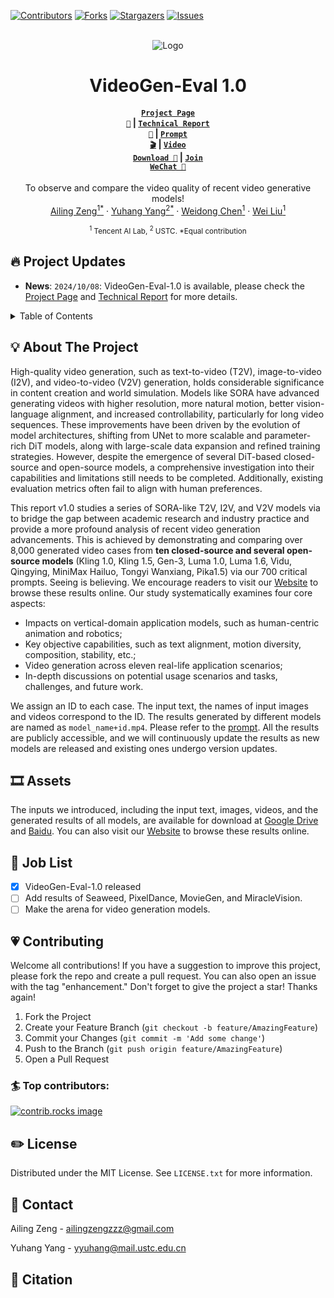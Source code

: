 <!-- Improved compatibility of back to top link: See: https://github.com/othneildrew/Best-README-Template/pull/73 -->
<a id="readme-top"></a>

[![Contributors][contributors-shield]][contributors-url]
[![Forks][forks-shield]][forks-url]
[![Stargazers][stars-shield]][stars-url]
[![Issues][issues-shield]][issues-url]


<br />
<div align="center">
  <img src="docs/teaser/teaser.png" alt="Logo">

  <h1 align="center">VideoGen-Eval 1.0</h1>
  
#### [<code>Project Page 🚀</code>](https://ailab-cvc.github.io/VideoGen-Eval/) | [<code>Technical Report 📝</code>](http://arxiv.org/abs/2410.05227)  | [<code>Prompt 🎬</code>](https://ailab-cvc.github.io/VideoGen-Eval/specifc_model/prompt.html)  | [<code>Video Download 🤩</code>](https://drive.google.com/drive/folders/11WxQudsVgqI-ETXQB5PQjd7dzhz41-E0?usp=sharing) | [<code>Join WeChat 💬</code>](https://github.com/AILab-CVC/VideoGen-Eval/blob/main/docs/specifc_model/wechat.md)

  <p align="center">
    To observe and compare the video quality of recent video generative models!
    <br />
    <a href="https://ailingzeng.site/">Ailing Zeng<sup>1</sup><sup>*</sup></a>
    ·
    <a href="https://yyvhang.github.io/">Yuhang Yang<sup>2</sup><sup>*</sup></a>
    ·
    <a href="">Weidong Chen<sup>1</sup></a>
    ·
    <a href="https://scholar.google.com/citations?user=AjxoEpIAAAAJ&hl=en">Wei Liu<sup>1</sup></a>
    <br />
    <p> <sub><sup>1</sup> Tencent AI Lab, <sup>2</sup> USTC. *Equal contribution</sub></p>
  </p>
</div>



## 🔥 Project Updates
-  **News**: ```2024/10/08```: VideoGen-Eval-1.0 is available, please check the [Project Page](https://ailab-cvc.github.io/VideoGen-Eval/) and [Technical Report]() for more details.

<!-- TABLE OF CONTENTS -->
<details>
  <summary>Table of Contents</summary>
  <ol>
    <li>
      <a href="#about-the-project">About The Project</a>
    </li>
    <li>
      <a href="#assets">Assets</a>
    </li>
    <li><a href="#job-list">Job List</a></li>
    <li><a href="#contributing">Contributing</a></li>
    <li><a href="#license">License</a></li>
    <li><a href="#contact">Contact</a></li>
    <li><a href="#citation">Citation</a></li>
  </ol>
</details>

## 💡 About The Project 
High-quality video generation, such as text-to-video (T2V), image-to-video (I2V), and video-to-video (V2V) generation, holds considerable significance in content creation and world simulation. Models like SORA have advanced generating videos with higher resolution, more natural motion, better vision-language alignment, and increased controllability, particularly for long video sequences. These improvements have been driven by the evolution of model architectures, shifting from UNet to more scalable and parameter-rich DiT models, along with large-scale data expansion and refined training strategies. However, despite the emergence of several DiT-based closed-source and open-source models, a comprehensive investigation into their capabilities and limitations still needs to be completed. Additionally, existing evaluation metrics often fail to align with human preferences.

This report v1.0 studies a series of SORA-like T2V, I2V, and V2V models via to bridge the gap between academic research and industry practice and provide a more profound analysis of recent video generation advancements. This is achieved by demonstrating and comparing over 8,000 generated video cases from **ten closed-source and several open-source models** (Kling 1.0, Kling 1.5, Gen-3, Luma 1.0, Luma 1.6, Vidu, Qingying, MiniMax Hailuo, Tongyi Wanxiang, Pika1.5) via our 700 critical prompts. Seeing is believing. We encourage readers to visit our [Website](https://ailab-cvc.github.io/VideoGen-Eval/) to browse these results online. Our study systematically examines four core aspects: 


* Impacts on vertical-domain application models, such as human-centric animation and robotics;
* Key objective capabilities, such as text alignment, motion diversity, composition, stability, etc.;
* Video generation across eleven real-life application scenarios;
* In-depth discussions on potential usage scenarios and tasks, challenges, and future work.


We assign an ID to each case. The input text, the names of input images and videos correspond to the ID. The results generated by different models are named as `model_name+id.mp4`. Please refer to the [prompt](https://ailab-cvc.github.io/VideoGen-Eval/specifc_model/prompt.html). All the results are publicly accessible, and we will continuously update the results as new models are released and existing ones undergo version updates. 

## 🎞️ Assets

The inputs we introduced, including the input text, images, videos, and the generated results of all models, are available for download at [Google Drive](https://drive.google.com/drive/folders/11WxQudsVgqI-ETXQB5PQjd7dzhz41-E0?usp=sharing) and [Baidu](https://pan.baidu.com/s/16nhiiKIYn3EPRMpefEoEqw?pwd=rgha). You can also visit our [Website](https://ailab-cvc.github.io/VideoGen-Eval/) to browse these results online.  

## 🦉 Job List

- [x] VideoGen-Eval-1.0 released 
- [ ] Add results of Seaweed, PixelDance, MovieGen, and MiracleVision.
- [ ] Make the arena for video generation models.

<!-- CONTRIBUTING -->
## 💗 Contributing
Welcome all contributions! If you have a suggestion to improve this project, please fork the repo and create a pull request. You can also open an issue with the tag "enhancement."
Don't forget to give the project a star! Thanks again!

1. Fork the Project
2. Create your Feature Branch (`git checkout -b feature/AmazingFeature`)
3. Commit your Changes (`git commit -m 'Add some change'`)
4. Push to the Branch (`git push origin feature/AmazingFeature`)
5. Open a Pull Request

### 🏄 Top contributors:

<a href="https://github.com/AILab-CVC/VideoGen-Eval/graphs/contributors">
  <img src="https://contrib.rocks/image?repo=AILab-CVC/VideoGen-Eval" alt="contrib.rocks image" />
</a>

<!-- LICENSE -->
## ✏️ License

Distributed under the MIT License. See `LICENSE.txt` for more information.

<!-- CONTACT -->
## 📢 Contact

Ailing Zeng - [ailingzengzzz@gmail.com](mailto:ailingzengzzz@gmail.com)

Yuhang Yang - [yyuhang@mail.ustc.edu.cn](mailto:yyuhang@mail.ustc.edu.cn)

## 💌 Citation

<!-- ```

``` -->



<!-- MARKDOWN LINKS & IMAGES -->
<!-- https://www.markdownguide.org/basic-syntax/#reference-style-links -->
[contributors-shield]: https://img.shields.io/github/contributors/AILab-CVC/VideoGen-Eval.svg?style=for-the-badge
[contributors-url]: https://github.com/AILab-CVC/VideoGen-Eval/graphs/contributors
[forks-shield]: https://img.shields.io/github/forks/AILab-CVC/VideoGen-Eval.svg?style=for-the-badge
[forks-url]: https://github.com/othneildrew/Best-README-Template/network/members
[stars-shield]: https://img.shields.io/github/stars/AILab-CVC/VideoGen-Eval.svg?style=for-the-badge
[stars-url]: https://github.com/AILab-CVC/VideoGen-Eval/stargazers
[issues-shield]: https://img.shields.io/github/issues/AILab-CVC/VideoGen-Eval.svg?style=for-the-badge
[issues-url]: https://github.com/AILab-CVC/VideoGen-Eval/issues
[product-screenshot]: images/screenshot.png
[Next.js]: https://img.shields.io/badge/next.js-000000?style=for-the-badge&logo=nextdotjs&logoColor=white
[Next-url]: https://nextjs.org/
[React.js]: https://img.shields.io/badge/React-20232A?style=for-the-badge&logo=react&logoColor=61DAFB
[React-url]: https://reactjs.org/
[Vue.js]: https://img.shields.io/badge/Vue.js-35495E?style=for-the-badge&logo=vuedotjs&logoColor=4FC08D
[Vue-url]: https://vuejs.org/
[Angular.io]: https://img.shields.io/badge/Angular-DD0031?style=for-the-badge&logo=angular&logoColor=white
[Angular-url]: https://angular.io/
[Svelte.dev]: https://img.shields.io/badge/Svelte-4A4A55?style=for-the-badge&logo=svelte&logoColor=FF3E00
[Svelte-url]: https://svelte.dev/
[Laravel.com]: https://img.shields.io/badge/Laravel-FF2D20?style=for-the-badge&logo=laravel&logoColor=white
[Laravel-url]: https://laravel.com
[Bootstrap.com]: https://img.shields.io/badge/Bootstrap-563D7C?style=for-the-badge&logo=bootstrap&logoColor=white
[Bootstrap-url]: https://getbootstrap.com
[JQuery.com]: https://img.shields.io/badge/jQuery-0769AD?style=for-the-badge&logo=jquery&logoColor=white
[JQuery-url]: https://jquery.com 
